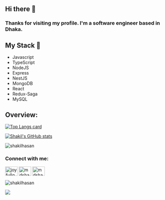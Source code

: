 ## Hi there 👋
### Thanks for visiting my profile. I'm a software engineer based in Dhaka.

## My Stack 🎯

- Javascript
- TypeScript
- NodeJS
- Express
- NestJS
- MongoDB
- React
- Redux-Saga
- MySQL

## Overview:
[![Top Langs card](https://github-readme-stats.vercel.app/api/top-langs/?username=shakilhasan&layout=compact&theme=tokyonight&hide=html)](https://github.com/shakilhasan)

[![Shakil's GitHub stats](https://github-readme-stats.vercel.app/api?username=shakilhasan&count_private=true&show_icons=true&theme=radical)](https://github.com/shakilhasan/github-readme-stats)

<p><img align="center" src="https://github-readme-streak-stats.herokuapp.com/?user=shakilhasan&" alt="shakilhasan" /></p>


<h3 align="left">Connect with me:</h3>
<p align="left">
<a href="https://twitter.com/shakilhasan1052" target="blank"><img align="center" src="https://raw.githubusercontent.com/rahuldkjain/github-profile-readme-generator/master/src/images/icons/Social/twitter.svg" alt="joyfullguess" height="30" width="40" /></a>
<a href="https://linkedin.com/in/mdshakilhasan" target="blank"><img align="center" src="https://raw.githubusercontent.com/rahuldkjain/github-profile-readme-generator/master/src/images/icons/Social/linked-in-alt.svg" alt="mdshakilhasan" height="30" width="40" /></a>
<a href="https://stackoverflow.com/users/8735242/md-shakil-hasan-ibn-younus" target="blank"><img align="center" src="https://raw.githubusercontent.com/rahuldkjain/github-profile-readme-generator/master/src/images/icons/Social/stack-overflow.svg" alt="mdshakilhasan" height="30" width="40" /></a>  
</p> 


<p align="left"> <img src="https://komarev.com/ghpvc/?username=shakilhasan&label=Profile%20views&color=0e75b6&style=flat" alt="shakilhasan" /> </p>

[![](https://badges.pufler.dev/visits/shakilhasan/shakilhasan)](https://github.com/shakilhasan)

